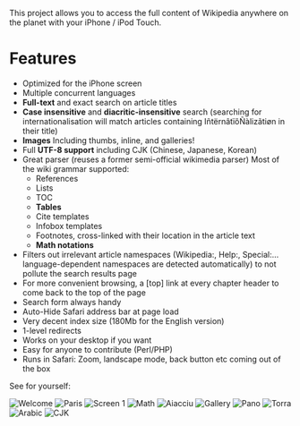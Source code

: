 This project allows you to access the full content of Wikipedia anywhere on the planet with your iPhone / iPod Touch.

# Features
* Optimized for the iPhone screen
* Multiple concurrent languages
* **Full-text** and exact search on article titles
* **Case insensitive** and **diacritic-insensitive** search (searching for internationalisation will match articles containing IñtërnâtïôÑàlizãtiøn in their title)
* **Images** Including thumbs, inline, and galleries!
* Full **UTF-8 support** including CJK (Chinese, Japanese, Korean)
* Great parser (reuses a former semi-official wikimedia parser) Most of the wiki grammar supported:
    - References
    - Lists
    - TOC
    - **Tables**
    - Cite templates
    - Infobox templates
    - Footnotes, cross-linked with their location in the article text
    - **Math notations**
* Filters out irrelevant article namespaces (Wikipedia:, Help:, Special:... language-dependent namespaces are detected automatically) to not pollute the search results page
* For more convenient browsing, a [top] link at every chapter header to come back to the top of the page
* Search form always handy
* Auto-Hide Safari address bar at page load
* Very decent index size (180Mb for the English version)
* 1-level redirects
* Works on your desktop if you want
* Easy for anyone to contribute (Perl/PHP)
* Runs in Safari: Zoom, landscape mode, back button etc coming out of the box



See for yourself:

![Welcome](https://raw.githubusercontent.com/yannouchou/iphonepedia/master/about/welcome.png)
![Paris](https://raw.githubusercontent.com/yannouchou/iphonepedia/master/about/paris.png)
![Screen 1](https://raw.githubusercontent.com/yannouchou/iphonepedia/master/about/Screen1.png)
![Math](https://raw.githubusercontent.com/yannouchou/iphonepedia/master/about/math.png)
![Aiacciu](https://raw.githubusercontent.com/yannouchou/iphonepedia/master/about/aiacciu.png)
![Gallery](https://raw.githubusercontent.com/yannouchou/iphonepedia/master/about/gallery.png)
![Pano](https://raw.githubusercontent.com/yannouchou/iphonepedia/master/about/pano.png)
![Torra](https://raw.githubusercontent.com/yannouchou/iphonepedia/master/about/torra.png)
![Arabic](https://raw.githubusercontent.com/yannouchou/iphonepedia/master/about/arabic.png)
![CJK](https://raw.githubusercontent.com/yannouchou/iphonepedia/master/about/CJK1.png)
